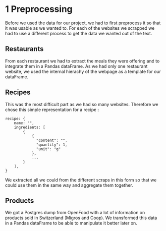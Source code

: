 # 1 Preprocessing

Before we used the data for our project, we had to first preprocess it so that it was usable as we wanted to.
For each of the websites we scrapped we had to use a different process to get the data we wanted out of the text.

## Restaurants

From each restaurant we had to extract the meals they were offering and to integrate them in a Pandas dataFrame. 
As we had only one restaurant website, we used the internal hierachy of the webpage as a template for our dataFrame.

## Recipes

This was the most difficult part as we had so many websites. Therefore we chose this simple representation for a recipe :

```
recipe: {
    name: "",
    ingredients: [
        {
            {
              "content": "",
              "quantity": 1,
              "unit": "g"
            },
            ...
        }
    ],
}
```

We extracted all we could from the different scraps in this form so that we could use them in the same way and aggregate them together.


## Products

We got a Postgres dump from OpenFood with a lot of information on products sold in Switzerland (Migros and Coop). 
We transformed this data in a Pandas dataFrame to be able to manipulate it better later on.
